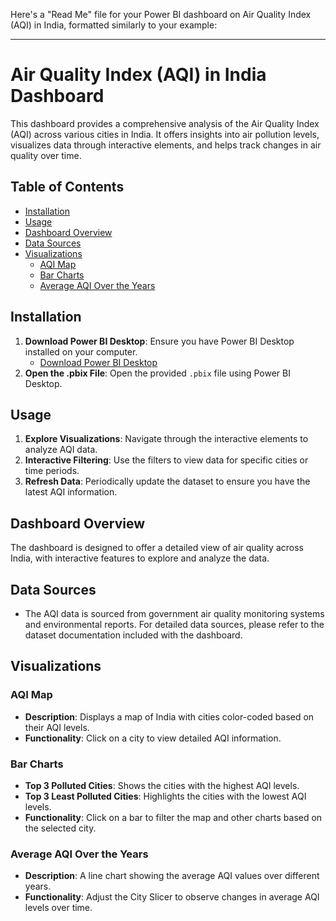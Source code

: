 Here's a "Read Me" file for your Power BI dashboard on Air Quality Index (AQI) in India, formatted similarly to your example:

---

# Air Quality Index (AQI) in India Dashboard

This dashboard provides a comprehensive analysis of the Air Quality Index (AQI) across various cities in India. It offers insights into air pollution levels, visualizes data through interactive elements, and helps track changes in air quality over time.

## Table of Contents
- [Installation](#installation)
- [Usage](#usage)
- [Dashboard Overview](#dashboard-overview)
- [Data Sources](#data-sources)
- [Visualizations](#visualizations)
  - [AQI Map](#aqi-map)
  - [Bar Charts](#bar-charts)
  - [Average AQI Over the Years](#average-aqi-over-the-years)

## Installation
1. **Download Power BI Desktop**: Ensure you have Power BI Desktop installed on your computer.
   - [Download Power BI Desktop](https://powerbi.microsoft.com/en-us/desktop/)
2. **Open the .pbix File**: Open the provided `.pbix` file using Power BI Desktop.

## Usage
1. **Explore Visualizations**: Navigate through the interactive elements to analyze AQI data.
2. **Interactive Filtering**: Use the filters to view data for specific cities or time periods.
3. **Refresh Data**: Periodically update the dataset to ensure you have the latest AQI information.

## Dashboard Overview
The dashboard is designed to offer a detailed view of air quality across India, with interactive features to explore and analyze the data.

## Data Sources
- The AQI data is sourced from government air quality monitoring systems and environmental reports. For detailed data sources, please refer to the dataset documentation included with the dashboard.

## Visualizations

### AQI Map
- **Description**: Displays a map of India with cities color-coded based on their AQI levels.
- **Functionality**: Click on a city to view detailed AQI information.

### Bar Charts
- **Top 3 Polluted Cities**: Shows the cities with the highest AQI levels.
- **Top 3 Least Polluted Cities**: Highlights the cities with the lowest AQI levels.
- **Functionality**: Click on a bar to filter the map and other charts based on the selected city.

### Average AQI Over the Years
- **Description**: A line chart showing the average AQI values over different years.
- **Functionality**: Adjust the City Slicer to observe changes in average AQI levels over time.




